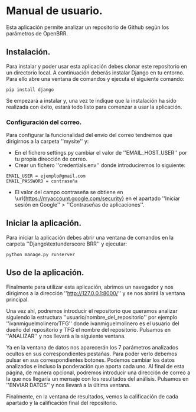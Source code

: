 # Manual de usuario.

Esta aplicación permite analizar un repositorio de Github según los parámetros de OpenBRR.

## Instalación.

Para instalar y poder usar esta aplicación debes clonar este repositorio en un directorio local. A continuación deberás instalar Django en tu entorno. Para ello abre una ventana de comandos y ejecuta el siguiente comando:


`pip install django`

Se empezará a instalar y, una vez te indique que la instalación ha sido realizada con éxito, estará todo listo para comenzar a usar la aplicación.

### Configuración del correo.

Para configurar la funcionalidad del envío del correo tendremos que dirigirnos a la carpeta ''mysite'' y:


* En el fichero settings.py cambiar el valor de ''EMAIL_HOST_USER'' por tu propia dirección de correo.
* Crear un fichero ''credentials.env'' donde introduciremos lo siguiente:
~~~
EMAIL_USER = ejemplo@gmail.com
EMAIL_PASSWORD = contraseña
~~~
* El valor del campo contraseña se obtiene en \url{https://myaccount.google.com/security} en el apartado ''Iniciar sesión en Google'' > ''Contraseñas de aplicaciones''.

## Iniciar la aplicación.

Para iniciar la aplicación debes abrir una ventana de comandos en la carpeta ''Django\textunderscore BRR'' y ejecutar:

~~~
python manage.py runserver
~~~

## Uso de la aplicación.

Finalmente para utilizar esta aplicación, abrimos un navegador y nos dirigimos a la dirección ''http://127.0.0.1:8000/'' y se nos abrirá la ventana principal.

Una vez ahí, podremos introducir el repositorio que queramos analizar siguiendo la estructura ''usuario/nombre_del_repositorio'' por ejemplo ''ivanmiguelmolinero/TFG'' donde ivanmiguelmolinero es el usuario del dueño del repositorio y TFG el nombre del repositorio. Pulsamos en ''ANALIZAR'' y nos llevará a la siguiente ventana.

Ya en la ventana de datos nos aparecerán los 7 parámetros analizados ocultos en sus correspondientes pestañas. Para poder verlo debemos pulsar en sus correspondientes botones. Podemos cambiar los datos analizados e incluso la ponderación que aporta cada uno. Al final de esta página, de manera opcional, podremos introducir una dirección de correo a la que nos llegaría un mensaje con los resultados del análisis. Pulsamos en ''ENVIAR DATOS'' y nos llevará a la última ventana.

Finalmente, en la ventana de resultados, vemos la calificación de cada apartado y la calificación final del repositorio.